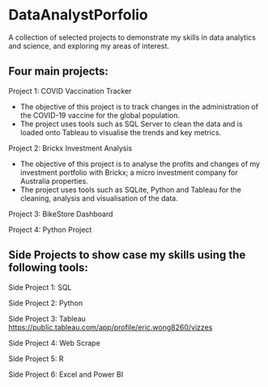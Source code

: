 # DataAnalystPorfolio
A collection of selected projects to demonstrate my skills in data analytics and science, and exploring my areas of interest.

## Four main projects:

Project 1: COVID Vaccination Tracker
- The objective of this project is to track changes in the administration of the COVID-19 vaccine for the global population.
- The project uses tools such as SQL Server to clean the data and is loaded onto Tableau to visualise the trends and key metrics.
  
Project 2: Brickx Investment Analysis
- The objective of this project is to analyse the profits and changes of my investment portfolio with Brickx; a micro investment company for Australia properties.
- The project uses tools such as SQLite, Python and Tableau for the cleaning, analysis and visualisation of the data.

Project 3: BikeStore Dashboard

Project 4: Python Project

## Side Projects to show case my skills using the following tools:

Side Project 1: SQL

Side Project 2: Python

Side Project 3: Tableau 
https://public.tableau.com/app/profile/eric.wong8260/vizzes

Side Project 4: Web Scrape

Side Project 5: R

Side Project 6: Excel and Power BI


